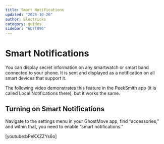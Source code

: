 ```yaml
---
title: Smart Notifications
updated: "2025-10-26"
author: Electricks
category: guides
sidebar: "6b7f096"
---
```


# Smart Notifications

You can display secret information on any smartwatch or smart band connected to your phone. It is sent and displayed as a notification on all smart devices that support it.

The following video demonstrates this feature in the PeekSmith app (it is called Local Notifications there), but it works the same.

## Turning on Smart Notifications

Navigate to the settings menu in your GhostMove app, find “accessories,” and within that, you need to enable “smart notifications.”

[youtube:bPeKXZZYs6o]